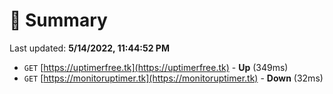 # 📖 Summary
Last updated: **5/14/2022, 11:44:52 PM**

- `GET` [https://uptimerfree.tk](https://uptimerfree.tk) - **Up** (349ms)
- `GET` [https://monitoruptimer.tk](https://monitoruptimer.tk) - **Down** (32ms)
